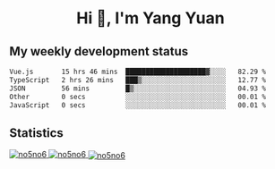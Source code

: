 <h1 align="center">Hi 👋, I'm Yang Yuan</h1>


## My weekly development status
<!--START_SECTION:waka-->

```txt
Vue.js       15 hrs 46 mins  ████████████████████▓░░░░   82.29 %
TypeScript   2 hrs 26 mins   ███▒░░░░░░░░░░░░░░░░░░░░░   12.77 %
JSON         56 mins         █▒░░░░░░░░░░░░░░░░░░░░░░░   04.93 %
Other        0 secs          ░░░░░░░░░░░░░░░░░░░░░░░░░   00.01 %
JavaScript   0 secs          ░░░░░░░░░░░░░░░░░░░░░░░░░   00.01 %
```

<!--END_SECTION:waka-->

## Statistics
<a href="https://github.com/anuraghazra/github-readme-stats">
  <img src="https://github-readme-stats.vercel.app/api/top-langs/?username=no5no6&theme=dracula" alt="no5no6">
</a>
<a href="https://github.com/anuraghazra/github-readme-stats">
  <img src="https://github-readme-stats.vercel.app/api?username=no5no6&show_icons=true&theme=dracula&line_height=40" alt="no5no6">
</a>
<a href="https://github.com/anuraghazra/github-readme-stats">
  <img align="center" src="https://github-readme-streak-stats.herokuapp.com/?user=no5no6&theme=dracula" alt="no5no6" />
</a>